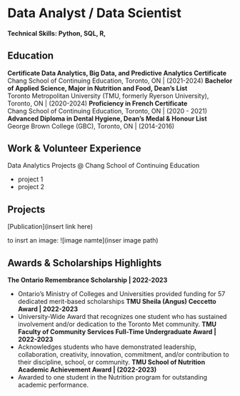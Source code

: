 # Data Analyst / Data Scientist 

#### Technical Skills: Python, SQL, R, 

## Education
**Certificate Data Analytics, Big Data, and Predictive Analytics Certificate** <br />
Chang School of Continuing Education, Toronto, ON | (2021-2024)
**Bachelor of Applied Science, Major in Nutrition and Food, Dean’s List** <br />
Toronto Metropolitan University (TMU, formerly Ryerson University), Toronto, ON | (2020-2024)
**Proficiency in French Certificate** <br />
Chang School of Continuing Education, Toronto, ON | (2020 - 2021)
**Advanced Diploma in Dental Hygiene, Dean’s Medal &  Honour List** <br />
George Brown College (GBC), Toronto, ON | (2014-2016)

## Work & Volunteer Experience
Data Analytics Projects @ Chang School of Continuing Education
- project 1
- project 2

## Projects

[Publication](insert link here)

to insrt an image:
![image namte](inser image path)

## Awards & Scholarships Highlights
**The Ontario Remembrance Scholarship	| 2022-2023** <br />
- Ontario’s Ministry of Colleges and Universities provided funding for 57 dedicated merit-based scholarships
**TMU Sheila (Angus) Ceccetto Award |	2022-2023** <br />
- University-Wide Award that recognizes one student who has sustained involvement and/or dedication to the Toronto Met community.
**TMU Faculty of Community Services Full-Time Undergraduate Award |	2022-2023** <br />
- Acknowledges students who have demonstrated leadership, collaboration, creativity, innovation, commitment, and/or contribution to their discipline, school, or community.
**TMU School of Nutrition Academic Achievement Award |	(2022-2023)** <br />
- Awarded to one student in the Nutrition program for outstanding academic performance.
